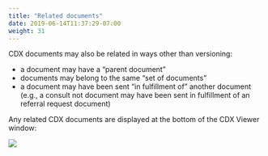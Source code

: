 ```yaml
---
title: "Related documents"
date: 2019-06-14T11:37:29-07:00
weight: 31
---
```


CDX documents may also be related in ways other than versioning:

- a document may have a “parent document”
- documents may belong to the same “set of documents”
- a document may have been sent “in fulfillment of” another document (e.g., a consult not document may have been sent in fulfillment of an referral request document)

Any related CDX documents are displayed at the bottom of the CDX Viewer window:

![](https://paper-attachments.dropbox.com/s_D8F55B926E14BC491F2DAD18D930CB06AD57C72BB921C2ECDB6B0AA89F2D0027_1558130889255_image.png)
